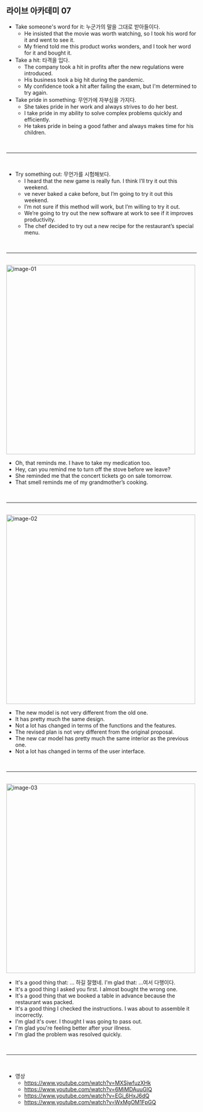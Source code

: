 ## 라이브 아카데미 07

- Take someone's word for it: 누군가의 말을 그대로 받아들이다.
  - He insisted that the movie was worth watching, so I took his word for it and went to see it.
  - My friend told me this product works wonders, and I took her word for it and bought it.
- Take a hit: 타격을 입다.
  - The company took a hit in profits after the new regulations were introduced.
  - His business took a big hit during the pandemic.
  - My confidence took a hit after failing the exam, but I'm determined to try again.
- Take pride in something: 무언가에 자부심을 가지다.
  - She takes pride in her work and always strives to do her best.
  - I take pride in my ability to solve complex problems quickly and efficiently.
  - He takes pride in being a good father and always makes time for his children.

<br />

---

<br />

- Try something out: 무언가를 시험해보다.
  - I heard that the new game is really fun. I think I’ll try it out this weekend.
  - ve never baked a cake before, but I’m going to try it out this weekend.
  - I’m not sure if this method will work, but I’m willing to try it out.
  - We’re going to try out the new software at work to see if it improves productivity.
  - The chef decided to try out a new recipe for the restaurant’s special menu.

<br />

---

<br />

<img src="./images/07/image-01.png" width=500 alt="image-01" />

- Oh, that reminds me. I have to take my medication too.
- Hey, can you remind me to turn off the stove before we leave?
- She reminded me that the concert tickets go on sale tomorrow.
- That smell reminds me of my grandmother’s cooking.

<br />

---

<br />

<img src="./images/07/image-02.png" width=500 alt="image-02" />

- The new model is not very different from the old one.
- It has pretty much the same design.
- Not a lot has changed in terms of the functions and the features.
- The revised plan is not very different from the original proposal.
- The new car model has pretty much the same interior as the previous one.
- Not a lot has changed in terms of the user interface.

<br />

---

<br />

<img src="./images/07/image-03.png" width=500 alt="image-03" />

- It's a good thing that: ... 하길 잘했네. I'm glad that: ...여서 다행이다.
- It's a good thing I asked you first. I almost bought the wrong one.
- It's a good thing that we booked a table in advance because the restaurant was packed.
- It's a good thing I checked the instructions. I was about to assemble it incorrectly.
- I'm glad it's over. I thought I was going to pass out.
- I'm glad you're feeling better after your illness.
- I'm glad the problem was resolved quickly.

<br />

---

<br />

- 영상
  - https://www.youtube.com/watch?v=MXSjwfuzXHk
  - https://www.youtube.com/watch?v=6MiMDAuuGlQ
  - https://www.youtube.com/watch?v=EGi_6HxJ6dQ
  - https://www.youtube.com/watch?v=WxMgOM1FpGQ
